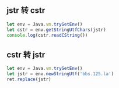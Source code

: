## jstr 转 cstr
```js
let env = Java.vm.tryGetEnv()
let cstr = env.getStringUtfChars(jstr)
console.log(cstr.readCString())
```

## cstr 转 jstr
```js
let env = Java.vm.tryGetEnv()
let jstr = env.newStringUtf('bbs.125.la') 
ret.replace(jstr)
```